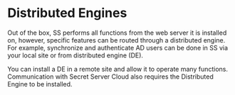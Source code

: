 [title]: # (Distributed Engines)
[tags]: # (Distributed Engines)
[priority]: # (900)

# Distributed Engines

Out of the box, SS performs all functions from the web server it is installed on, however, specific features can be routed through a distributed engine. For example, synchronize and authenticate AD users can be done in SS via your local site or from distributed engine (DE).

You can install a DE in a remote site and allow it to operate many functions. Communication with Secret Server Cloud also requires the Distributed Engine to be installed.
